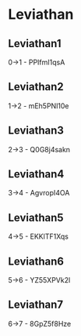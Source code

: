 # Leviathan

## Leviathan1
0->1 - PPIfmI1qsA

## Leviathan2
1->2 - mEh5PNl10e

## Leviathan3
2->3 - Q0G8j4sakn

## Leviathan4
3->4 - AgvropI4OA

## Leviathan5
4->5 - EKKlTF1Xqs

## Leviathan6
5->6 - YZ55XPVk2l

## Leviathan7
6->7 - 8GpZ5f8Hze